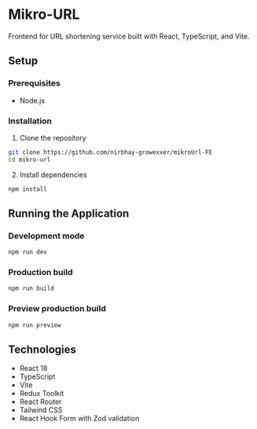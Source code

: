 # Mikro-URL

Frontend for URL shortening service built with React, TypeScript, and Vite.

## Setup

### Prerequisites

- Node.js

### Installation

1. Clone the repository

```bash
git clone https://github.com/nirbhay-growexxer/mikroUrl-FE
cd mikro-url
```

2. Install dependencies

```bash
npm install
```

## Running the Application

### Development mode

```bash
npm run dev
```

### Production build

```bash
npm run build
```

### Preview production build

```bash
npm run preview
```

## Technologies

- React 18
- TypeScript
- Vite
- Redux Toolkit
- React Router
- Tailwind CSS
- React Hook Form with Zod validation
